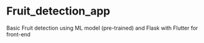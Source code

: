 # Fruit_detection_app
Basic Fruit detection using ML model (pre-trained) and Flask with Flutter for front-end
